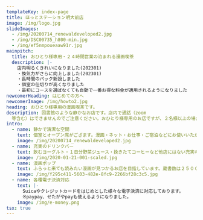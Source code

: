 ```yaml
---
templateKey: index-page
title: ほっとステーション明大前店
image: /img/logo.jpg
slideImages:
  - /img/20200714_renewaldeveloped2.jpg
  - /img/DSC00735_h800-min.jpg
  - /img/ef5nmpoueaaw91r.jpg
mainpitch:
  title: おひとり様専用・２４時間営業の泊まれる漫画喫茶
  description: |-
    店内明るくきれいになりました(202301)
    ・換気力がさらに向上しました(202301)
    ・長時間のパック新設しました
    ・個室の仕切りが高くなりました
    ・最初にコースを選ばなくても自動で一番お得な料金が適用されるようになりました
newcomerHeading: はじめての方へ
newcomerImage: /img/howto2.jpg
heading: おひとり様専用の漫画喫茶です。
description: 図書館のような静かなお店です。店内で通話（zoom
  等含む）はできませんのでご注意ください。おひとり様専用のお店ですが、２名様以上の場合も別々の個室、またはオープン席のご利用は大歓迎です。
intro:
  - name: 静かで清潔な空間
    text: 個室とオープン席がござます。漫画・ネット・お仕事・ご宿泊などにお使いいただけます。店内で通話（zoom 等含む）はできませんのでご注意ください。
    image: /img/20200714_renewaldeveloped2.jpg
  - name: 充実のドリンクバー
    text: 飲むヨーグルト・１日分野菜ジュース・挽きたてコーヒーなど他店にはない充実のドリンクバーがございます。もちろんフリードリンク！
    image: /img/2020-01-21-001-scaled.jpg
  - name: 漫画ポップ
    text: ふらっと来ても読みたい漫画が見つかるお店を目指しています。蔵書数は２５０００冊と大型店には負けますが、店内マンガ棚にはたくさんのスタッフ手作りポップがあり、（多分）日本一漫画を推してくる漫画喫茶です。
    image: /img/f295c411-5603-482e-8fc9-2266bf28c3c5.jpg
  - name: 各種電子決済対応
    text: |-
      Suicaやクレジットカードをはじめとした様々な電子決済に対応しております。
      ※paypay、せたがやpayも使えるようになりました。
    image: /img/e-money.png
tsx: true
---
```

